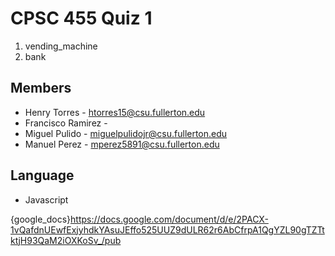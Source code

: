 # CPSC 455 Quiz 1
1. vending_machine
2. bank

## Members
* Henry Torres - htorres15@csu.fullerton.edu
* Francisco Ramirez - 
* Miguel Pulido - miguelpulidojr@csu.fullerton.edu
* Manuel Perez - mperez5891@csu.fullerton.edu

## Language
* Javascript

{google_docs}https://docs.google.com/document/d/e/2PACX-1vQafdnUEwfExjyhdkYAsuJEffo525UUZ9dULR62r6AbCfrpA1QgYZL90gTZTtktjH93QaM2iOXKoSv_/pub

